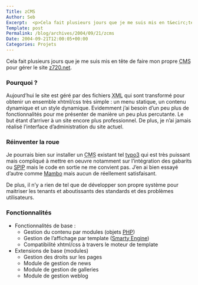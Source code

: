 ```yaml
--- 
Title: zCMS
Author: Seb
Excerpt:  <p>Cela fait plusieurs jours que je me suis mis en t&ecirc;te de faire mon propre <acronym title="Content Managment System">CMS</acronym> pour g&eacute;rer le site <a href="http://z720.net" hreflang="fr">z720.net</a>.</p>
Template: post
Permalink: /blog/archives/2004/09/21/zcms
Date: 2004-09-21T12:00:05+00:00
Categories: Projets
--- 
```


Cela fait plusieurs jours que je me suis mis en t&ecirc;te de faire mon propre <acronym title="Content Managment System">CMS</acronym> pour g&eacute;rer le site <a href="http://z720.net" hreflang="fr">z720.net</a>.

<!--more-->

### Pourquoi&nbsp;?

Aujourd&rsquo;hui le site est g&eacute;r&eacute; par des fichiers <acronym title="eXtensible Markup Language">XML</acronym> qui sont transform&eacute; pour obtenir un ensemble <acronym>xhtml</acronym>/<acronym>css</acronym> très simple&nbsp;: un menu statique, un contenu dynamique et un style dynamique. Evidemment j&rsquo;ai besoin d&rsquo;un peu plus de fonctionnalités pour me présenter de mani&egrave;re un peu plus percutante. Le but étant d&rsquo;arriver à un site encore plus professionnel. De plus, je n&rsquo;ai jamais réalisé l&rsquo;interface d&rsquo;administration du site actuel.

### Réinventer la roue

Je pourrais bien sur installer un <acronym title="Content Managment System">CMS</acronym> existant tel <a href="http://typo3.org" hreflang="en">typo3</a> qui est tr&egrave;s puissant mais compliqué à mettre en oeuvre notamment sur l&rsquo;intégration des gabarits ou <a href="http://www.spip.net/fr" hreflang="fr">SPIP</a> mais le code en sortie ne me convient pas. J&rsquo;en ai bien essayé d&rsquo;autre comme <a href="http://www.mamboserver.com" hreflang="en">Mambo</a> mais aucun de réellement satisfaisant.

De plus, il n&rsquo;y a rien de tel que de d&eacute;velopper son propre syst&egrave;me pour maitriser les tenants et aboutissants des standards et des probl&egrave;mes utilisateurs.

### Fonctionnalit&eacute;s

*   Fonctionnalit&eacute;s de base&nbsp;: 
    *   Gestion du contenu par modules (objets <a href="http://www.php.net" hreflang="en"><acronym title="PHP: Hypertext Preprocessor">PHP</acronym></a>)
    *   Gestion de l&rsquo;affichage par template (<a href="http://smarty.php.net" hreflang="en">Smarty Engine</a>)
    *   Compatibilit&eacute; <acronym>xhtml</acronym>/<acronym>css</acronym> à travers le moteur de template
*   Extensions de base (modules) 
    *   Gestion des droits sur les pages
    *   Module de gestion de news
    *   Module de gestion de galleries
    *   Module de gestion weblog
